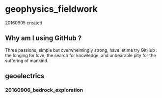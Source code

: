 # geophysics_fieldwork
20160905 created

## Why am I using GitHub ?
Three passions, simple but overwhelmingly strong, have let me try GitHub : the longing for love, the search for knowledge, and unbearable pity for the suffering of mankind.

## geoelectrics

### 20160906_bedrock_exploration
